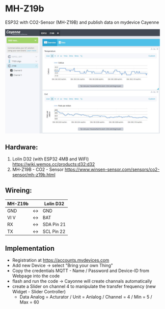# MH-Z19b
ESP32 with CO2-Sensor (MH-Z19B) and publish data on mydevice Cayenne

![Cayenne](/Cayenne_Reporting.JPG?raw=true "Graph")

## Hardware:
1) Lolin D32 (with ESP32 4MB and WIFI)      https://wiki.wemos.cc/products:d32:d32
2) MH-Z19B - CO2 - Sensor                   https://www.winsen-sensor.com/sensors/co2-sensor/mh-z19b.html

## Wireing:

| MH-Z19b |   |    Lolin D32  |
| --- | -- | -----------|
| GND  | <-> | GND |
| VI V |  <->| BAT |
| RX   | <-> | SDA Pin 21 |
| TX   | <-> | SCL Pin 22 |

## Implementation
- Registration at https://accounts.mydevices.com 
- Add new Device -> select "Bring your own Thing"
- Copy the credentials MQTT - Name / Password and Device-ID from Webpage into the code
- flash and run the code -> Cayonne will create channals automatically
- create a Slider on channel 4 to manipulate the transfer frequency (new Widget - Slider Controller)
  - Data Analog = Acturator / Unit = Anlalog / Channel = 4 / Min = 5 / Max = 60 
